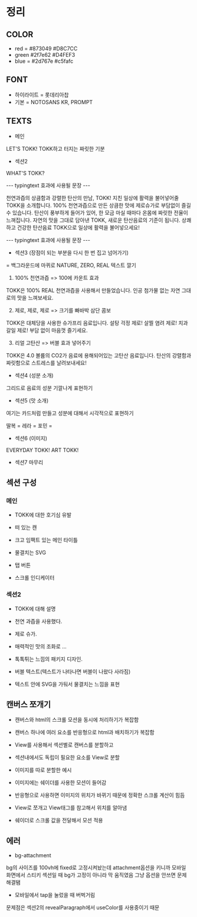 # 정리

## COLOR

- red = #873049 #D8C7CC
- green #2f7e62 #D4FEF3
- blue = #2d767e #c5fafc

## FONT

- 하이라이트 = 롯데리아찹
- 기본 = NOTOSANS KR, PROMPT

## TEXTS

- 메인

LET'S TOKK!
TOKK하고 터지는 짜릿한 기분

- 섹션2

WHAT'S TOKK?

--- typingtext 효과에 사용될 문장 ---

천연과즙의 상큼함과 강렬한 탄산의 만남, TOKK!
지친 일상에 활력을 불어넣어줄 TOKK을 소개합니다.
100% 천연과즙으로 만든 상큼한 맛에 제로슈가로 부담없이 즐길 수 있습니다.
탄산이 풍부하게 들어가 있어, 한 모금 마실 때마다 온몸에 짜릿한 전율이 느껴집니다.
자연의 맛을 그대로 담아낸 TOKK, 새로운 탄산음료의 기준이 됩니다.
상쾌하고 건강한 탄산음료 TOKK으로 일상에 활력을 불어넣으세요!

--- typingtext 효과에 사용될 문장 ---

- 섹션3 (장점이 되는 부분을 다시 한 번 집고 넘어가기)

= 백그라운드에 마퀴로 NATURE, ZERO, REAL 텍스트 깔기

1. 100% 천연과즙 => 100에 카운트 효과

TOKK은 100% REAL 천연과즙을 사용해서 만들었습니다.
인공 첨가물 없는 자연 그대로의 맛을 느껴보세요.

2. 제로, 제로, 제로 => 크기를 빠바박 삼단 콤보

TOKK은 대체당을 사용한 슈가프리 음료입니다.
설탕 걱정 제로! 살찔 염려 제로! 치과 갈일 제로!
부담 없이 마음껏 즐기세요.

3. 리얼 고탄산 => 버블 효과 넣어주기

TOKK은 4.0 볼륨의 CO2가 음료에 용해되어있는 고탄산 음료입니다.
탄산의 강렬함과 짜릿함으로 스트레스를 날려보내세요!

- 섹션4 (성분 소개)

그리드로 음료의 성분 기깔나게 표현하기

- 섹션5 (맛 소개)

여기는 카드처럼 만들고 성분에 대해서 시각적으로 표현하기

딸복 =
레라 =
포민 =

- 섹션6 (이미지)

EVERYDAY TOKK!
ART TOKK!

- 섹션7 마무리

## 섹션 구성

### 메인

- TOKK에 대한 호기심 유발

- 떠 있는 캔
- 크고 임팩트 있는 메인 타이틀
- 물결치는 SVG
- 탭 버튼
- 스크롤 인디케이터

### 섹션2

- TOKK에 대해 설명

- 천연 과즙을 사용했다.
- 제로 슈가.
- 매력적인 맛의 조화로 ...
- 톡톡튀는 느낌의 패키지 디자인.

- 버블 텍스트(텍스트가 나타나면 버블이 나왔다 사라짐)
- 텍스트 안에 SVG을 가둬서 물결치는 느낌을 표현

## 캔버스 쪼개기

- 캔버스와 html의 스크롤 모션을 동시에 처리하기가 복잡함
- 캔버스 하나에 여러 요소를 반응형으로 html과 배치하기가 복잡함

- View를 사용해서 섹션별로 캔버스를 분할하고
- 섹션내에서도 독립이 필요한 요소를 View로 분할

- 이미지를 따로 분할한 예시
- 이미지에는 쉐이더를 사용한 모션이 들어감
- 반응형으로 사용하면 이미지의 위치가 바뀌기 때문에 정확한 스크롤 계산이 힘듬
- View로 쪼개고 View태그를 참고해서 위치를 알아냄
- 쉐이더로 스크롤 값을 전달해서 모션 적용

## 에러

- bg-attachment

bg의 사이즈를 100vh에 fixed로 고정시켜놨는데
attachment옵션을 키니까 모바일 화면에서 스티키 섹션일 때
bg가 고정이 아니라 막 움직였음
그냥 옵션을 안쓰면 문제 해결됌

- 모바일에서 tap을 눌렀을 때 버벅거림

문제점은 섹션2의 revealParagraph에서 useColor를 사용중이기 때문
